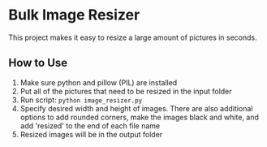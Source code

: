 # Bulk Image Resizer
This project makes it easy to resize a large amount of pictures in seconds.

## How to Use
1. Make sure python and pillow (PIL) are installed
2. Put all of the pictures that need to be resized in the input folder
3. Run script: `python image_resizer.py`
4. Specify desired width and height of images. There are also additional options to add rounded corners, make the images black and white, and add 'resized' to the end of each file name
5. Resized images will be in the output folder
